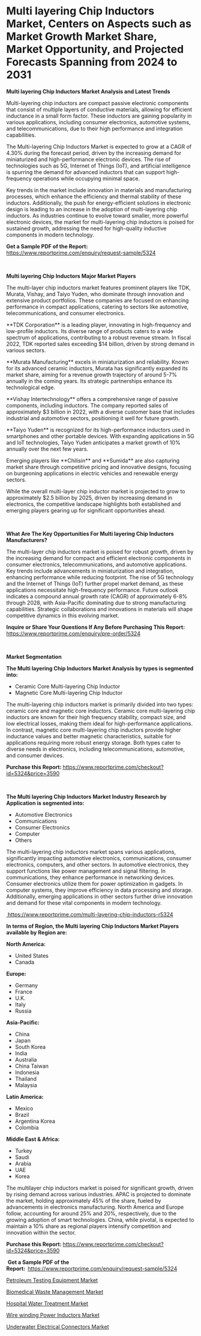 <p><h1>Multi layering Chip Inductors Market, Centers on Aspects such as Market Growth Market Share, Market Opportunity, and Projected Forecasts Spanning from 2024 to 2031</h1></p><p><strong>Multi layering Chip Inductors Market Analysis and Latest Trends</strong></p>
<p><p>Multi-layering chip inductors are compact passive electronic components that consist of multiple layers of conductive materials, allowing for efficient inductance in a small form factor. These inductors are gaining popularity in various applications, including consumer electronics, automotive systems, and telecommunications, due to their high performance and integration capabilities.</p><p>The Multi-layering Chip Inductors Market is expected to grow at a CAGR of 4.30% during the forecast period, driven by the increasing demand for miniaturized and high-performance electronic devices. The rise of technologies such as 5G, Internet of Things (IoT), and artificial intelligence is spurring the demand for advanced inductors that can support high-frequency operations while occupying minimal space.</p><p>Key trends in the market include innovation in materials and manufacturing processes, which enhance the efficiency and thermal stability of these inductors. Additionally, the push for energy-efficient solutions in electronic design is leading to an increase in the adoption of multi-layering chip inductors. As industries continue to evolve toward smaller, more powerful electronic devices, the market for multi-layering chip inductors is poised for sustained growth, addressing the need for high-quality inductive components in modern technology.</p></p>
<p><strong>Get a Sample PDF of the Report:&nbsp;</strong> <a href="https://www.reportprime.com/enquiry/request-sample/5324">https://www.reportprime.com/enquiry/request-sample/5324</a></p>
<p>&nbsp;</p>
<p><strong>Multi layering Chip Inductors Major Market Players</strong></p>
<p><p>The multi-layer chip inductors market features prominent players like TDK, Murata, Vishay, and Taiyo Yuden, who dominate through innovation and extensive product portfolios. These companies are focused on enhancing performance in compact applications, catering to sectors like automotive, telecommunications, and consumer electronics.</p><p>**TDK Corporation** is a leading player, innovating in high-frequency and low-profile inductors. Its diverse range of products caters to a wide spectrum of applications, contributing to a robust revenue stream. In fiscal 2022, TDK reported sales exceeding $14 billion, driven by strong demand in various sectors.</p><p>**Murata Manufacturing** excels in miniaturization and reliability. Known for its advanced ceramic inductors, Murata has significantly expanded its market share, aiming for a revenue growth trajectory of around 5-7% annually in the coming years. Its strategic partnerships enhance its technological edge.</p><p>**Vishay Intertechnology** offers a comprehensive range of passive components, including inductors. The company reported sales of approximately $3 billion in 2022, with a diverse customer base that includes industrial and automotive sectors, positioning it well for future growth.</p><p>**Taiyo Yuden** is recognized for its high-performance inductors used in smartphones and other portable devices. With expanding applications in 5G and IoT technologies, Taiyo Yuden anticipates a market growth of 10% annually over the next few years.</p><p>Emerging players like **Chilisin** and **Sumida** are also capturing market share through competitive pricing and innovative designs, focusing on burgeoning applications in electric vehicles and renewable energy sectors.</p><p>While the overall multi-layer chip inductor market is projected to grow to approximately $2.5 billion by 2025, driven by increasing demand in electronics, the competitive landscape highlights both established and emerging players gearing up for significant opportunities ahead.</p></p>
<p>&nbsp;</p>
<p><strong>What Are The Key Opportunities For Multi layering Chip Inductors Manufacturers?</strong></p>
<p><p>The multi-layer chip inductors market is poised for robust growth, driven by the increasing demand for compact and efficient electronic components in consumer electronics, telecommunications, and automotive applications. Key trends include advancements in miniaturization and integration, enhancing performance while reducing footprint. The rise of 5G technology and the Internet of Things (IoT) further propel market demand, as these applications necessitate high-frequency performance. Future outlook indicates a compound annual growth rate (CAGR) of approximately 6-8% through 2028, with Asia-Pacific dominating due to strong manufacturing capabilities. Strategic collaborations and innovations in materials will shape competitive dynamics in this evolving market.</p></p>
<p><strong>Inquire or Share Your Questions If Any Before Purchasing This Report:</strong> <a href="https://www.reportprime.com/enquiry/pre-order/5324">https://www.reportprime.com/enquiry/pre-order/5324</a></p>
<p>&nbsp;</p>
<p><strong>Market Segmentation</strong></p>
<p><strong>The Multi layering Chip Inductors Market Analysis by types is segmented into:</strong></p>
<p><ul><li>Ceramic Core Multi-layering Chip Inductor</li><li>Magnetic Core Multi-layering Chip Inductor</li></ul></p>
<p><p>The multi-layering chip inductors market is primarily divided into two types: ceramic core and magnetic core inductors. Ceramic core multi-layering chip inductors are known for their high frequency stability, compact size, and low electrical losses, making them ideal for high-performance applications. In contrast, magnetic core multi-layering chip inductors provide higher inductance values and better magnetic characteristics, suitable for applications requiring more robust energy storage. Both types cater to diverse needs in electronics, including telecommunications, automotive, and consumer devices.</p></p>
<p><strong>Purchase this Report:&nbsp;</strong><a href="https://www.reportprime.com/checkout?id=5324&price=3590">https://www.reportprime.com/checkout?id=5324&price=3590</a></p>
<p>&nbsp;</p>
<p><strong>The Multi layering Chip Inductors Market Industry Research by Application is segmented into:</strong></p>
<p><ul><li>Automotive Electronics</li><li>Communications</li><li>Consumer Electronics</li><li>Computer</li><li>Others</li></ul></p>
<p><p>The multi-layering chip inductors market spans various applications, significantly impacting automotive electronics, communications, consumer electronics, computers, and other sectors. In automotive electronics, they support functions like power management and signal filtering. In communications, they enhance performance in networking devices. Consumer electronics utilize them for power optimization in gadgets. In computer systems, they improve efficiency in data processing and storage. Additionally, emerging applications in other sectors further drive innovation and demand for these vital components in modern technology.</p></p>
<p><a href="https://www.reportprime.com/multi-layering-chip-inductors-r5324">&nbsp;https://www.reportprime.com/multi-layering-chip-inductors-r5324</a></p>
<p><strong>In terms of Region, the Multi layering Chip Inductors Market Players available by Region are:</strong></p>
<p>
    <p> <strong> North America: </strong>
        <ul>
            <li>United States</li>
            <li>Canada</li>
        </ul>
        </p> 
    <p> <strong> Europe: </strong>
        <ul>
            <li>Germany</li>
            <li>France</li>
            <li>U.K.</li>
            <li>Italy</li>
            <li>Russia</li>
        </ul>
        </p> 
    <p> <strong> Asia-Pacific: </strong>
        <ul>
            <li>China</li>
            <li>Japan</li>
            <li>South Korea</li>
            <li>India</li>
            <li>Australia</li>
            <li>China Taiwan</li>
            <li>Indonesia</li>
            <li>Thailand</li>
            <li>Malaysia</li>
        </ul>
        </p> 
    <p> <strong> Latin America: </strong>
        <ul>
            <li>Mexico</li>
            <li>Brazil</li>
            <li>Argentina Korea</li>
            <li>Colombia</li>
        </ul>
        </p> 
    <p> <strong> Middle East & Africa: </strong>
        <ul>
            <li>Turkey</li>
            <li>Saudi</li>
            <li>Arabia</li>
            <li>UAE</li>
            <li>Korea</li>
        </ul>
    </p>
    </p>
<p><p>The multilayer chip inductors market is poised for significant growth, driven by rising demand across various industries. APAC is projected to dominate the market, holding approximately 45% of the share, fueled by advancements in electronics manufacturing. North America and Europe follow, accounting for around 25% and 20%, respectively, due to the growing adoption of smart technologies. China, while pivotal, is expected to maintain a 10% share as regional players intensify competition and innovation within the sector.</p></p>
<p><strong>Purchase this Report: </strong><a href="https://www.reportprime.com/checkout?id=5324&price=3590">https://www.reportprime.com/checkout?id=5324&price=3590</a></p>
<p>&nbsp;<strong>Get a Sample PDF of the Report:&nbsp;&nbsp;</strong><a href="https://www.reportprime.com/enquiry/request-sample/5324">https://www.reportprime.com/enquiry/request-sample/5324</a></p>
<p><strong></strong></p>
<p><p><a href="https://issuu.com/reportprime-2/docs/petroleum-testing-equipment-market-_3d6077fbcd0c57">Petroleum Testing Equipment Market</a></p><p><a href="https://www.linkedin.com/pulse/biomedical-waste-management-market-research-report-exploring-agqof?trackingId=97F1ExpdRnaVqw2C1gG%2Fbg%3D%3D">Biomedical Waste Management Market</a></p><p><a href="https://www.linkedin.com/pulse/market-trends-global-hospital-water-treatment-forecast-analysis-omaxf?trackingId=39FR2WIPTECHpxGn1F8%2B1g%3D%3D">Hospital Water Treatment Market</a></p><p><a href="https://github.com/mahnoor2003/Market-Research-Report-List-6/blob/main/wire-winding-power-inductors-market.md">Wire winding Power Inductors Market</a></p><p><a href="https://issuu.com/reportprime-2/docs/underwater-electrical-connectors-ma_53c5d71c496e39">Underwater Electrical Connectors Market</a></p></p>
